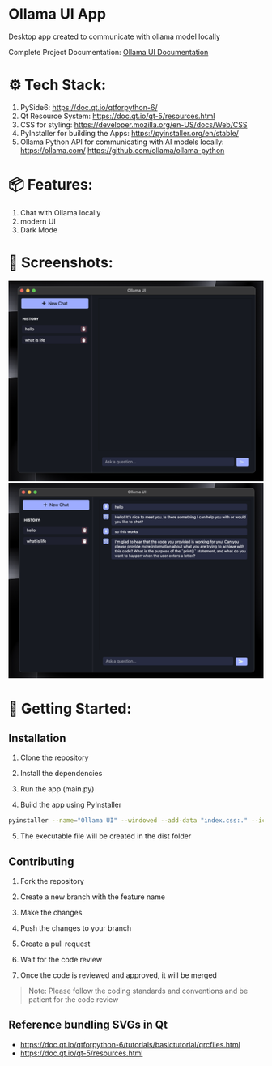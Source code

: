# Ollama UI App
Desktop app created to communicate with ollama model locally

Complete Project Documentation: [Ollama UI Documentation](https://tejasbhovad.notion.site/Ollama-UI-55d9e19b4b34405d9a20457ab10801c3?pvs=4)

# ⚙️ Tech Stack:

1. PySide6: https://doc.qt.io/qtforpython-6/
2. Qt Resource System: https://doc.qt.io/qt-5/resources.html
3. CSS for styling: https://developer.mozilla.org/en-US/docs/Web/CSS
4. PyInstaller for building the Apps: https://pyinstaller.org/en/stable/
5. Ollama Python API for communicating with AI models locally: https://ollama.com/ https://github.com/ollama/ollama-python
 
# 📦 Features:

1. Chat with Ollama locally
2. modern UI
3. Dark Mode

# 📸 Screenshots:
![Ollama UI](assets/init.png)
![Ollama UI](assets/chat.png)

# 🚀 Getting Started:

## Installation

1. Clone the repository

2. Install the dependencies

3. Run the app (main.py)

4. Build the app using PyInstaller
    
```bash
pyinstaller --name="Ollama UI" --windowed --add-data "index.css:." --icon=icons/ai_icon.png main.py --onefile
```
5. The executable file will be created in the dist folder

## Contributing

1. Fork the repository

2. Create a new branch with the feature name

3. Make the changes

4. Push the changes to your branch

5. Create a pull request

6. Wait for the code review

7. Once the code is reviewed and approved, it will be merged

> Note: Please follow the coding standards and conventions and be patient for the code review



## Reference bundling SVGs in Qt
- https://doc.qt.io/qtforpython-6/tutorials/basictutorial/qrcfiles.html
- https://doc.qt.io/qt-5/resources.html